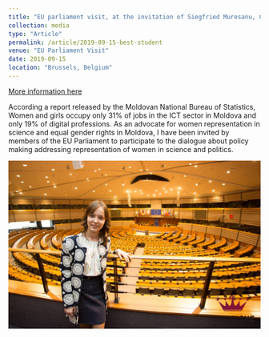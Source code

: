 ```yaml
---
title: "EU parliament visit, at the invitation of Siegfried Muresanu, Current Vice-President of the European People's Party"
collection: media
type: "Article"
permalink: /article/2019-09-15-best-student
venue: "EU Parliament Visit"
date: 2019-09-15
location: "Brussels, Belgium"
---
```


[More information here](https://diez.md/2016/04/19/foto-tinerele-lidere-de-la-leadershe-young-womens-academy-au-vizitat-parlamentul-european/)

According a report released by the Moldovan National Bureau of Statistics, Women and girls occupy only 31% of jobs in the ICT sector in Moldova and only 19% of digital professions. As an advocate for women representation in science and equal gender rights in Moldova, I have been invited by members of the EU Parliament to participate to the dialogue about policy making addressing representation of women in science and politics.

![Image](../images/visit.png)
